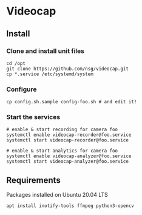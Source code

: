 # Videocap

## Install

### Clone and install unit files

```
cd /opt
git clone https://github.com/nsg/videocap.git
cp *.service /etc/systemd/system
```

### Configure

```
cp config.sh.sample config-foo.sh # and edit it!
```

### Start the services

```
# enable & start recording for camera foo
systemctl enable videocap-recorder@foo.service
systemctl start videocap-recorder@foo.service

# enable & start analytics for camera foo
systemctl enable videocap-analyzer@foo.service
systemctl start videocap-analyzer@foo.service
```

## Requirements

Packages installed on Ubuntu 20.04 LTS

```
apt install inotify-tools ffmpeg python3-opencv
```
